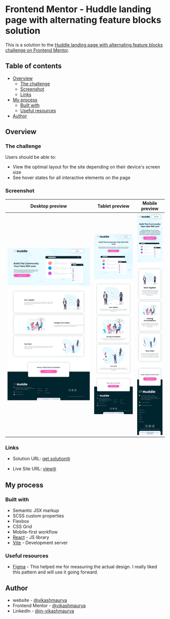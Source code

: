 # Frontend Mentor - Huddle landing page with alternating feature blocks solution

This is a solution to the [Huddle landing page with alternating feature blocks challenge on Frontend Mentor](https://www.frontendmentor.io/challenges/huddle-landing-page-with-alternating-feature-blocks-5ca5f5981e82137ec91a5100).

## Table of contents

- [Overview](#overview)
  - [The challenge](#the-challenge)
  - [Screenshot](#screenshot)
  - [Links](#links)
- [My process](#my-process)
  - [Built with](#built-with)
  - [Useful resources](#useful-resources)
- [Author](#author)

## Overview

### The challenge

Users should be able to:

- View the optimal layout for the site depending on their device's screen size
- See hover states for all interactive elements on the page

### Screenshot

| Desktop preview                         | Tablet preview                         | Mobile preview                         |
| --------------------------------------- | -------------------------------------- | -------------------------------------- |
| ![imge](/src/assets/images/desktop.png) | ![imge](/src/assets/images/tablet.png) | ![imge](/src/assets/images/mobile.png) |

### Links

- Solution URL: [get solution🌐](https://github.com/VikashMaurya10/huddle-landing-page-with-alternating-feature-blocks-master)

- Live Site URL: [view🌐]()

## My process

### Built with

- Semantic JSX markup
- SCSS custom properties
- Flexbox
- CSS Grid
- Mobile-first workflow
- [React](https://reactjs.org/) - JS library
- [Vite](https://vitejs.dev/) - Development server

### Useful resources

- [Figma](https://www.figma.com) - This helped me for measuring the actual design. I really liked this pattern and will use it going forward.

## Author

- website - [@vikashmaurya](https://github.com/VikashMaurya10/VikashMaurya10)
- Frontend Mentor - [@vikashmaurya](https://www.frontendmentor.io/profile/VikashMaurya10)
- LinkedIn - [@in-vikashmaurya](https://www.linkedin.com/in/in-vikashmaurya)
